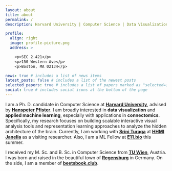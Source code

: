 ```yaml
---
layout: about
title: about
permalink: /
description: Harvard University | Computer Science | Data Visualization

profile:
  align: right
  image: profile-picture.png
  address: >

    <p>SEC 2.421</p>
    <p>150 Western Ave</p>
    <p>Boston, MA 02134</p>

news: true # includes a list of news items
latest_posts: false # includes a list of the newest posts
selected_papers: true # includes a list of papers marked as "selected={true}"
social: true # includes social icons at the bottom of the page
---
```


I am a Ph. D. candidate in Computer Science at **[Harvard University](https://www.harvard.edu/)**, advised by **[Hanspeter Pfister](https://en.wikipedia.org/wiki/Hanspeter_Pfister)**. I am broadly interested in **data visualization** and **applied machine learning**, especially with applications in **connectomics**. Specifically, my research focuses on building scalable interactive visual analysis tools and representation learning approaches to analyze the hidden architecture of the brain. Currently, I am working with **[Srini Turaga](https://www.janelia.org/lab/turaga-lab)** at **[HHMI Janelia](https://www.janelia.org/)** as a visiting researcher. Also, I am a ML Fellow at **[E11.bio](https://e11.bio/)** this summer.

I received my M. Sc. and B. Sc. in Computer Science from **[TU Wien](https://www.tuwien.at/en/)**, Austria. I was born and raised in the beautiful town of **[Regensburg](https://en.wikipedia.org/wiki/Regensburg)** in Germany. On the side, I am a member of **[beetsbook.club](https://beetsbook.club/)**.
